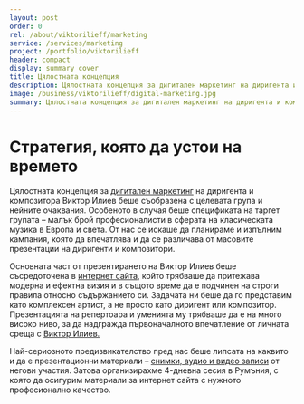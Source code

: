 ```yaml
---
layout: post
order: 0
rel: /about/viktorilieff/marketing
service: /services/marketing
project: /portfolio/viktorilieff
header: compact
display: summary cover
title: Цялостната концепция
description: Цялостната концепция за дигитален маркетинг на диригента и композитора Виктор Илиев беше съобразена с целевата група и нейните очаквания.
image: /business/viktorilieff/digital-marketing.jpg
summary: Цялостната концепция за дигитален маркетинг на диригента и композитора Виктор Илиев беше съобразена с целевата група и нейните очаквания. Особеното в случая беше спецификата на таргет групата – малък брой професионалисти в сферата на класическата музика в Европа и света. От нас се искаше да планираме и изпълним кампания, която да впечатлява и да се различава от масовите презентации на диригенти и композитори. 
---
```

# Стратегия, която да устои на времето
Цялостната концепция за [дигитален маркетинг](./../../маркетинг/дигитален-маркетинг.html) на диригента и композитора Виктор Илиев беше съобразена с целевата група и нейните очаквания. Особеното в случая беше спецификата на таргет групата – малък брой професионалисти в сферата на класическата музика в Европа и света. От нас се искаше да планираме и изпълним кампания, която да впечатлява и да се различава от масовите презентации на диригенти и композитори. 

Основната част от презентирането на Виктор Илиев беше съсредоточена в [интернет сайта](http://viktorilieff.com), който трябваше да притежава модерна и ефектна визия и в същото време да е подчинен на строги правила относно съдържанието си. 
Задачата ни беше да го представим като комплексен артист, а не просто като диригент или композитор. Презентацията на репертоара и уменията му трябваше да е на много високо ниво, за да надгражда първоначалното впечатление от личната среща с [Виктор Илиев.](http://viktorilieff.com/)

Най-сериозното предизвикателство пред нас беше липсата на каквито и да е презентационни материали – [снимки, аудио и видео записи](./../../маркетинг/дигитален-маркетинг.html) от негови участия. Затова организирахме 4-дневна сесия в Румъния, с която да осигурим материали за интернет сайта с нужното професионално качество.